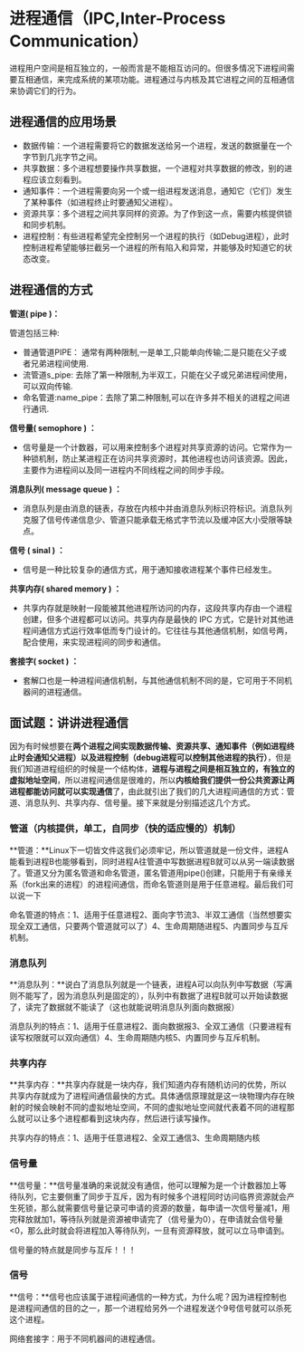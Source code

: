 # 进程通信（IPC,Inter-Process Communication）

进程用户空间是相互独立的，一般而言是不能相互访问的。但很多情况下进程间需要互相通信，来完成系统的某项功能。进程通过与内核及其它进程之间的互相通信来协调它们的行为。

## 进程通信的应用场景

- 数据传输：一个进程需要将它的数据发送给另一个进程，发送的数据量在一个字节到几兆字节之间。
- 共享数据：多个进程想要操作共享数据，一个进程对共享数据的修改，别的进程应该立刻看到。
- 通知事件：一个进程需要向另一个或一组进程发送消息，通知它（它们）发生了某种事件（如进程终止时要通知父进程）。
- 资源共享：多个进程之间共享同样的资源。为了作到这一点，需要内核提供锁和同步机制。
- 进程控制：有些进程希望完全控制另一个进程的执行（如Debug进程），此时控制进程希望能够拦截另一个进程的所有陷入和异常，并能够及时知道它的状态改变。

## 进程通信的方式

**管道( pipe )：**

管道包括三种:

- 普通管道PIPE： 通常有两种限制,一是单工,只能单向传输;二是只能在父子或者兄弟进程间使用.
- 流管道s_pipe: 去除了第一种限制,为半双工，只能在父子或兄弟进程间使用，可以双向传输.
- 命名管道:name_pipe：去除了第二种限制,可以在许多并不相关的进程之间进行通讯.

**信号量( semophore ) ：**

- 信号量是一个计数器，可以用来控制多个进程对共享资源的访问。它常作为一种锁机制，防止某进程正在访问共享资源时，其他进程也访问该资源。因此，主要作为进程间以及同一进程内不同线程之间的同步手段。

**消息队列( message queue ) ：**

- 消息队列是由消息的链表，存放在内核中并由消息队列标识符标识。消息队列克服了信号传递信息少、管道只能承载无格式字节流以及缓冲区大小受限等缺点。

**信号 ( sinal ) ：**

- 信号是一种比较复杂的通信方式，用于通知接收进程某个事件已经发生。

**共享内存( shared memory ) ：**

- 共享内存就是映射一段能被其他进程所访问的内存，这段共享内存由一个进程创建，但多个进程都可以访问。共享内存是最快的 IPC 方式，它是针对其他进程间通信方式运行效率低而专门设计的。它往往与其他通信机制，如信号两，配合使用，来实现进程间的同步和通信。

**套接字( socket ) ：**

- 套解口也是一种进程间通信机制，与其他通信机制不同的是，它可用于不同机器间的进程通信。



## 面试题：讲讲进程通信

因为有时候想要在**两个进程之间实现数据传输、资源共享、通知事件（例如进程终止时会通知父进程）以及进程控制（debug进程可以控制其他进程的执行）**，但是我们知道进程组织的时候是一个结构体，**进程与进程之间是相互独立的，有独立的虚拟地址空间**，所以进程间通信是很难的，所以**内核给我们提供一份公共资源让两进程都能访问就可以实现通信**了，由此就引出了我们的几大进程间通信的方式：管道、消息队列、共享内存、信号量。接下来就是分别描述这几个方式。

### 管道（内核提供，单工，自同步（快的适应慢的）机制）

**管道：**Linux下一切皆文件这我们必须牢记，所以管道就是一份文件，进程A能看到进程B也能够看到，同时进程A往管道中写数据进程B就可以从另一端读数据了。管道又分为匿名管道和命名管道，匿名管道用pipe()创建，只能用于有亲缘关系（fork出来的进程）的进程间通信，而命名管道则是用于任意进程。最后我们可以说一下

命名管道的特点：1、适用于任意进程2、面向字节流3、半双工通信（当然想要实现全双工通信，只要两个管道就可以了）4、生命周期随进程5、内置同步与互斥机制。

### 消息队列

**消息队列：**说白了消息队列就是一个链表，进程A可以向队列中写数据（写满则不能写了，因为消息队列是固定的），队列中有数据了进程B就可以开始读数据了，读完了数据就不能读了（这也就能说明消息队列面向数据报）

消息队列的特点：1、适用于任意进程2、面向数据报3、全双工通信（只要进程有读写权限就可以双向通信）4、生命周期随内核5、内置同步与互斥机制。

### 共享内存

**共享内存：**共享内存就是一块内存，我们知道内存有随机访问的优势，所以共享内存就成为了进程间通信最快的方式。具体通信原理就是这一块物理内存在映射的时候会映射不同的虚拟地址空间，不同的虚拟地址空间就代表着不同的进程那么就可以让多个进程都看到这块内存，然后进行读写操作。

共享内存的特点：1、适用于任意进程2、全双工通信3、生命周期随内核

### 信号量

**信号量：**信号量准确的来说就没有通信，他可以理解为是一个计数器加上等待队列，它主要侧重了同步于互斥，因为有时候多个进程同时访问临界资源就会产生死锁，那么就需要信号量记录可申请的资源的数量，每申请一次信号量减1，用完释放就加1，等待队列就是资源被申请完了（信号量为0），在申请就会信号量<0，那么此时就会将进程加入等待队列，一旦有资源释放，就可以立马申请到。

信号量的特点就是同步与互斥！！！

### 信号

**信号：**信号也应该属于进程间通信的一种方式，为什么呢？因为进程控制也是进程间通信的目的之一，那一个进程给另外一个进程发送个9号信号就可以杀死这个进程。

网络套接字：用于不同机器间的进程通信。